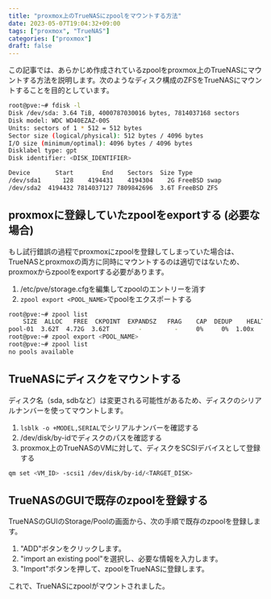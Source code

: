 ```yaml
---
title: "proxmox上のTrueNASにzpoolをマウントする方法"
date: 2023-05-07T19:04:32+09:00
tags: ["proxmox", "TrueNAS"]
categories: ["proxmox"]
draft: false
---
```


この記事では、あらかじめ作成されているzpoolをproxmox上のTrueNASにマウントする方法を説明します。次のようなディスク構成のZFSをTrueNASにマウントすることを目的としています。

```bash
root@pve:~# fdisk -l
Disk /dev/sda: 3.64 TiB, 4000787030016 bytes, 7814037168 sectors
Disk model: WDC WD40EZAZ-00S
Units: sectors of 1 * 512 = 512 bytes
Sector size (logical/physical): 512 bytes / 4096 bytes
I/O size (minimum/optimal): 4096 bytes / 4096 bytes
Disklabel type: gpt
Disk identifier: <DISK_IDENTIFIER>

Device       Start        End    Sectors  Size Type
/dev/sda1      128    4194431    4194304    2G FreeBSD swap
/dev/sda2  4194432 7814037127 7809842696  3.6T FreeBSD ZFS
```

## proxmoxに登録していたzpoolをexportする (必要な場合)

もし試行錯誤の過程でproxmoxにzpoolを登録してしまっていた場合は、TrueNASとproxmoxの両方に同時にマウントするのは適切ではないため、proxmoxからzpoolをexportする必要があります。

1. /etc/pve/storage.cfgを編集してzpoolのエントリーを消す
2. `zpool export <POOL_NAME>`でpoolをエクスポートする

```bash
root@pve:~# zpool list
    SIZE  ALLOC   FREE  CKPOINT  EXPANDSZ   FRAG    CAP  DEDUP    HEALTH  ALTROOT
pool-01  3.62T  4.72G  3.62T        -         -     0%     0%  1.00x    ONLINE  -
root@pve:~# zpool export <POOL_NAME>
root@pve:~# zpool list
no pools available
```

## TrueNASにディスクをマウントする

ディスク名（sda, sdbなど）は変更される可能性があるため、ディスクのシリアルナンバーを使ってマウントします。

1. `lsblk -o +MODEL,SERIAL`でシリアルナンバーを確認する
2. /dev/disk/by-idでディスクのパスを確認する
3. proxmox上のTrueNASのVMに対して、ディスクをSCSIデバイスとして登録する

```bash
qm set <VM_ID> -scsi1 /dev/disk/by-id/<TARGET_DISK>
```

## TrueNASのGUIで既存のzpoolを登録する

TrueNASのGUIのStorage/Poolの画面から、次の手順で既存のzpoolを登録します。

1. "ADD"ボタンをクリックします。
2. "import an existing pool"を選択し、必要な情報を入力します。
3. "Import"ボタンを押して、zpoolをTrueNASに登録します。

これで、TrueNASにzpoolがマウントされました。
